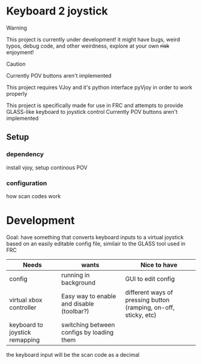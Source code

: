 # Keyboard 2 joystick

> [!Warning]
> This project is currently under development! it might have bugs, weird typos, debug code, and other weirdness, explore at your own ~~risk~~ enjoyment!

> [!Caution]
> Currently POV buttons aren't implemented

This project requires VJoy and it's python interface pyVjoy in order to work properly

This project is specifically made for use in FRC and attempts to provide GLASS-like keyboard to joystick control
Currently POV buttons aren't implemented

## Setup

### dependency

install vjoy, setup continous POV

### configuration

how scan codes work

# Development

Goal: have something that converts keyboard inputs to a virtual joystick based on an easily editable config file, similair to the GLASS tool used in FRC

| Needs             | wants | Nice to have |
| --------          | ------- | ---- |
| config            | running in background    |  GUI to edit config   |
| virtual xbox controller  | Easy way to enable and disable (toolbar?)   |  different ways of pressing button (ramping, on-off, sticky, etc)  |
| keyboard to joystick remapping |  switching between configs by loading them   |   |

the keyboard input will be the scan code as a decimal